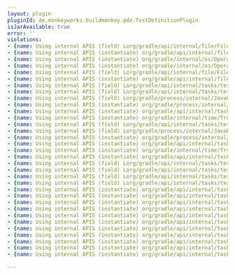```yaml
---
layout: plugin
pluginId: de.monkeyworks.buildmonkey.pde.TestDefinitionPlugin
isJarAvailable: true
error: ''
violations:
- {name: Using internal APIS (field) Lorg/gradle/api/internal/file/FileResolver;}
- {name: Using internal APIS (instantiate) org/gradle/api/internal/file/FileResolver}
- {name: Using internal APIS (instantiate) org/gradle/internal/os/OperatingSystem}
- {name: Using internal APIS (instantiate) org/gradle/internal/os/OperatingSystem}
- {name: Using internal APIS (field) Lorg/gradle/api/internal/file/FileResolver;}
- {name: Using internal APIS (instantiate) org/gradle/api/internal/file/FileResolver}
- {name: Using internal APIS (field) Lorg/gradle/api/internal/tasks/testing/TestClassProcessor;}
- {name: Using internal APIS (field) Lorg/gradle/api/internal/tasks/testing/TestResultProcessor;}
- {name: Using internal APIS (field) Lorg/gradle/process/internal/JavaExecAction;}
- {name: Using internal APIS (instantiate) org/gradle/process/internal/DefaultJavaExecAction}
- {name: Using internal APIS (instantiate) org/gradle/api/internal/tasks/testing/processors/TestMainAction}
- {name: Using internal APIS (instantiate) org/gradle/internal/time/TrueTimeProvider}
- {name: Using internal APIS (field) Lorg/gradle/api/internal/tasks/testing/TestResultProcessor;}
- {name: Using internal APIS (field) Lorg/gradle/process/internal/JavaExecAction;}
- {name: Using internal APIS (instantiate) org/gradle/process/internal/DefaultJavaExecAction}
- {name: Using internal APIS (instantiate) org/gradle/api/internal/tasks/testing/processors/TestMainAction}
- {name: Using internal APIS (instantiate) org/gradle/internal/time/TrueTimeProvider}
- {name: Using internal APIS (instantiate) org/gradle/api/internal/tasks/testing/DefaultTestClassRunInfo}
- {name: Using internal APIS (field) Lorg/gradle/api/internal/tasks/testing/TestResultProcessor;}
- {name: Using internal APIS (field) Lorg/gradle/api/internal/tasks/testing/TestDescriptorInternal;}
- {name: Using internal APIS (field) Lorg/gradle/api/internal/tasks/testing/TestDescriptorInternal;}
- {name: Using internal APIS (field) Lorg/gradle/api/internal/tasks/testing/TestDescriptorInternal;}
- {name: Using internal APIS (instantiate) org/gradle/api/internal/tasks/testing/results/AttachParentTestResultProcessor}
- {name: Using internal APIS (instantiate) org/gradle/api/internal/tasks/testing/DefaultTestSuiteDescriptor}
- {name: Using internal APIS (instantiate) org/gradle/api/internal/tasks/testing/TestStartEvent}
- {name: Using internal APIS (instantiate) org/gradle/api/internal/tasks/testing/TestCompleteEvent}
- {name: Using internal APIS (instantiate) org/gradle/api/internal/tasks/testing/DefaultTestClassDescriptor}
- {name: Using internal APIS (instantiate) org/gradle/api/internal/tasks/testing/DefaultTestMethodDescriptor}
- {name: Using internal APIS (instantiate) org/gradle/api/internal/tasks/testing/TestStartEvent}
- {name: Using internal APIS (instantiate) org/gradle/api/internal/tasks/testing/TestStartEvent}
- {name: Using internal APIS (instantiate) org/gradle/api/internal/tasks/testing/TestCompleteEvent}
- {name: Using internal APIS (instantiate) org/gradle/api/internal/tasks/testing/TestCompleteEvent}
- {name: Using internal APIS (instantiate) org/gradle/api/internal/tasks/testing/DefaultTestOutputEvent}

---
```

